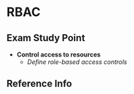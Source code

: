 # RBAC

## Exam Study Point

* **Control access to resources**
    * _Define role-based access controls_

## Reference Info
